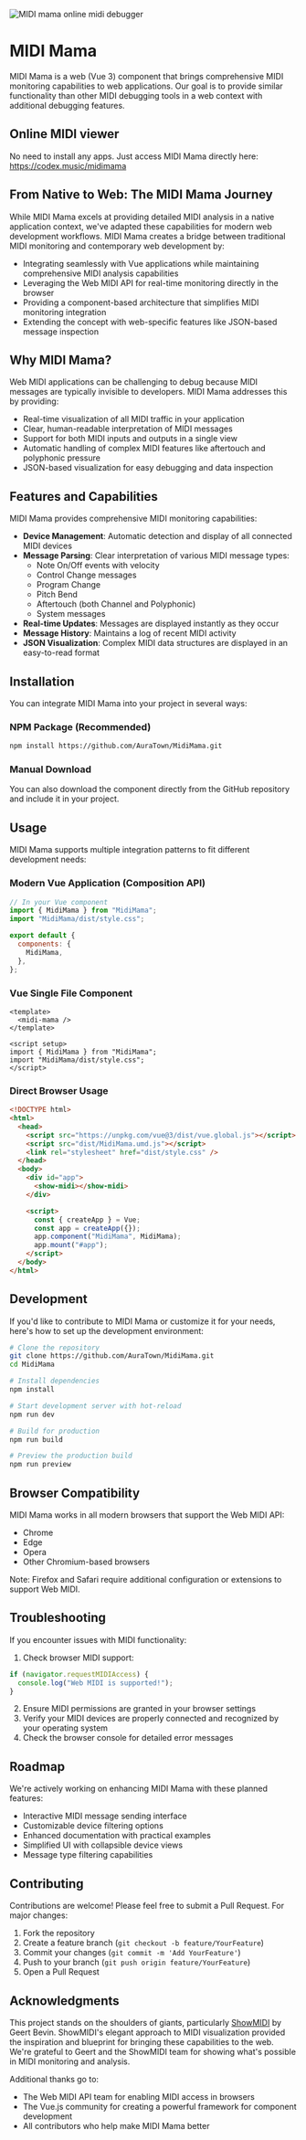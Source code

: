 ![MIDI mama online midi debugger](./public/MidiMama.png)

# MIDI Mama

MIDI Mama is a web (Vue 3) component that brings comprehensive MIDI monitoring capabilities to web applications. Our goal is to provide similar functionality than other MIDI debugging tools in a web context with additional debugging features.

## Online MIDI viewer

No need to install any apps. Just access MIDI Mama directly here: https://codex.music/midimama

## From Native to Web: The MIDI Mama Journey

While MIDI Mama excels at providing detailed MIDI analysis in a native application context, we've adapted these capabilities for modern web development workflows. MIDI Mama creates a bridge between traditional MIDI monitoring and contemporary web development by:

- Integrating seamlessly with Vue applications while maintaining comprehensive MIDI analysis capabilities
- Leveraging the Web MIDI API for real-time monitoring directly in the browser
- Providing a component-based architecture that simplifies MIDI monitoring integration
- Extending the concept with web-specific features like JSON-based message inspection

## Why MIDI Mama?

Web MIDI applications can be challenging to debug because MIDI messages are typically invisible to developers. MIDI Mama addresses this by providing:

- Real-time visualization of all MIDI traffic in your application
- Clear, human-readable interpretation of MIDI messages
- Support for both MIDI inputs and outputs in a single view
- Automatic handling of complex MIDI features like aftertouch and polyphonic pressure
- JSON-based visualization for easy debugging and data inspection

## Features and Capabilities

MIDI Mama provides comprehensive MIDI monitoring capabilities:

- **Device Management**: Automatic detection and display of all connected MIDI devices
- **Message Parsing**: Clear interpretation of various MIDI message types:
  - Note On/Off events with velocity
  - Control Change messages
  - Program Change
  - Pitch Bend
  - Aftertouch (both Channel and Polyphonic)
  - System messages
- **Real-time Updates**: Messages are displayed instantly as they occur
- **Message History**: Maintains a log of recent MIDI activity
- **JSON Visualization**: Complex MIDI data structures are displayed in an easy-to-read format

## Installation

You can integrate MIDI Mama into your project in several ways:

### NPM Package (Recommended)

```bash
npm install https://github.com/AuraTown/MidiMama.git
```

### Manual Download

You can also download the component directly from the GitHub repository and include it in your project.

## Usage

MIDI Mama supports multiple integration patterns to fit different development needs:

### Modern Vue Application (Composition API)

```javascript
// In your Vue component
import { MidiMama } from "MidiMama";
import "MidiMama/dist/style.css";

export default {
  components: {
    MidiMama,
  },
};
```

### Vue Single File Component

```vue
<template>
  <midi-mama />
</template>

<script setup>
import { MidiMama } from "MidiMama";
import "MidiMama/dist/style.css";
</script>
```

### Direct Browser Usage

```html
<!DOCTYPE html>
<html>
  <head>
    <script src="https://unpkg.com/vue@3/dist/vue.global.js"></script>
    <script src="dist/MidiMama.umd.js"></script>
    <link rel="stylesheet" href="dist/style.css" />
  </head>
  <body>
    <div id="app">
      <show-midi></show-midi>
    </div>

    <script>
      const { createApp } = Vue;
      const app = createApp({});
      app.component("MidiMama", MidiMama);
      app.mount("#app");
    </script>
  </body>
</html>
```

## Development

If you'd like to contribute to MIDI Mama or customize it for your needs, here's how to set up the development environment:

```bash
# Clone the repository
git clone https://github.com/AuraTown/MidiMama.git
cd MidiMama

# Install dependencies
npm install

# Start development server with hot-reload
npm run dev

# Build for production
npm run build

# Preview the production build
npm run preview
```

## Browser Compatibility

MIDI Mama works in all modern browsers that support the Web MIDI API:

- Chrome
- Edge
- Opera
- Other Chromium-based browsers

Note: Firefox and Safari require additional configuration or extensions to support Web MIDI.

## Troubleshooting

If you encounter issues with MIDI functionality:

1. Check browser MIDI support:

```javascript
if (navigator.requestMIDIAccess) {
  console.log("Web MIDI is supported!");
}
```

2. Ensure MIDI permissions are granted in your browser settings
3. Verify your MIDI devices are properly connected and recognized by your operating system
4. Check the browser console for detailed error messages

## Roadmap

We're actively working on enhancing MIDI Mama with these planned features:

- Interactive MIDI message sending interface
- Customizable device filtering options
- Enhanced documentation with practical examples
- Simplified UI with collapsible device views
- Message type filtering capabilities

## Contributing

Contributions are welcome! Please feel free to submit a Pull Request. For major changes:

1. Fork the repository
2. Create a feature branch (`git checkout -b feature/YourFeature`)
3. Commit your changes (`git commit -m 'Add YourFeature'`)
4. Push to your branch (`git push origin feature/YourFeature`)
5. Open a Pull Request

## Acknowledgments

This project stands on the shoulders of giants, particularly [ShowMIDI](https://github.com/gbevin/ShowMIDI) by Geert Bevin. ShowMIDI's elegant approach to MIDI visualization provided the inspiration and blueprint for bringing these capabilities to the web. We're grateful to Geert and the ShowMIDI team for showing what's possible in MIDI monitoring and analysis.

Additional thanks go to:

- The Web MIDI API team for enabling MIDI access in browsers
- The Vue.js community for creating a powerful framework for component development
- All contributors who help make MIDI Mama better
